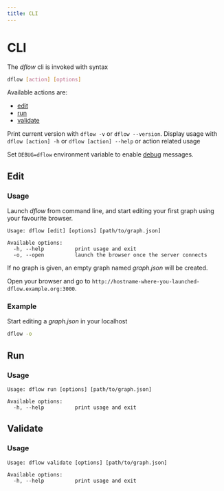 ```yaml
---
title: CLI
---
```


# CLI

The *dflow* cli is invoked with syntax

```bash
dflow [action] [options]
```

Available actions are:

* [edit](#edit)
* [run](#run)
* [validate](#validate)

Print current version with `dflow -v` or `dflow --version`.
Display usage with `dflow [action] -h` or `dflow [action] --help` or action related usage

Set `DEBUG=dflow` environment variable to enable [debug](https://www.npmjs.com/package/debug) messages.

## Edit

### Usage

Launch *dflow* from command line, and start editing your first graph using your favourite browser.

```
Usage: dflow [edit] [options] [path/to/graph.json]

Available options:
  -h, --help          print usage and exit
  -o, --open          launch the browser once the server connects
```

If no graph is given, an empty graph named *graph.json* will be created.

Open your browser and go to `http://hostname-where-you-launched-dflow.example.org:3000`.

### Example

Start editing a *graph.json* in your localhost

```bash
dflow -o
```

## Run

### Usage

```
Usage: dflow run [options] [path/to/graph.json]

Available options:
  -h, --help          print usage and exit
```

## Validate

### Usage

```
Usage: dflow validate [options] [path/to/graph.json]

Available options:
  -h, --help          print usage and exit
```

